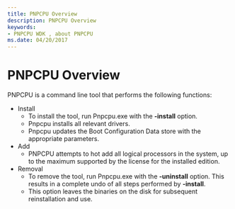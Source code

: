 ```yaml
---
title: PNPCPU Overview
description: PNPCPU Overview
keywords:
- PNPCPU WDK , about PNPCPU
ms.date: 04/20/2017
---
```


# PNPCPU Overview


PNPCPU is a command line tool that performs the following functions:

-   Install
    -   To install the tool, run Pnpcpu.exe with the **-install** option.
    -   Pnpcpu installs all relevant drivers.
    -   Pnpcpu updates the Boot Configuration Data store with the appropriate parameters.
-   Add
    -   PNPCPU attempts to hot add all logical processors in the system, up to the maximum supported by the license for the installed edition.
-   Removal
    -   To remove the tool, run Pnpcpu.exe with the **-uninstall** option. This results in a complete undo of all steps performed by **-install**.
    -   This option leaves the binaries on the disk for subsequent reinstallation and use.

 

 





